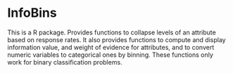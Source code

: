 # InfoBins
This is a R package.
Provides functions to collapse levels of an attribute based on response rates.
It also provides functions to compute and display information value, and weight of evidence for attributes, and to convert numeric variables to categorical ones by binning.
These functions only work for binary classification problems.
